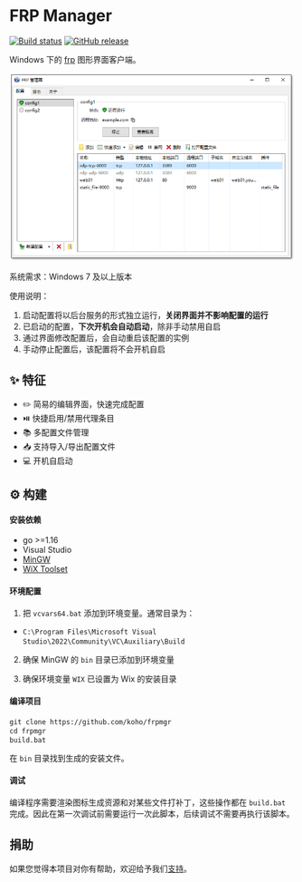 # FRP Manager

[![Build status](https://img.shields.io/github/workflow/status/koho/frpmgr/Releaser)](https://github.com/koho/frpmgr/actions/workflows/releaser.yml)
[![GitHub release](https://img.shields.io/github/tag/koho/frpmgr.svg?label=release)](https://github.com/koho/frpmgr/releases)

Windows 下的 [frp](https://github.com/fatedier/frp) 图形界面客户端。

![screenshot](/docs/screenshot.png)

系统需求：Windows 7 及以上版本

使用说明：
1. 启动配置将以后台服务的形式独立运行，**关闭界面并不影响配置的运行**
2. 已启动的配置，**下次开机会自动启动**，除非手动禁用自启
3. 通过界面修改配置后，会自动重启该配置的实例
4. 手动停止配置后，该配置将不会开机自启

## :sparkles: 特征

* :pencil2: 简易的编辑界面，快速完成配置
* :play_or_pause_button: 快捷启用/禁用代理条目
* 📚 多配置文件管理
* :inbox_tray: 支持导入/导出配置文件
* :computer: 开机自启动

## :gear: 构建

#### 安装依赖
- go >=1.16
- Visual Studio
- [MinGW](https://www.mingw-w64.org/)
- [WiX Toolset](https://wixtoolset.org/)

#### 环境配置

1. 把 `vcvars64.bat` 添加到环境变量。通常目录为：
- `C:\Program Files\Microsoft Visual Studio\2022\Community\VC\Auxiliary\Build`

2. 确保 MinGW 的 `bin` 目录已添加到环境变量

3. 确保环境变量 `WIX` 已设置为 Wix 的安装目录

#### 编译项目

```shell
git clone https://github.com/koho/frpmgr
cd frpmgr
build.bat
```

在 `bin` 目录找到生成的安装文件。

#### 调试

编译程序需要渲染图标生成资源和对某些文件打补丁，这些操作都在 `build.bat` 完成。因此在第一次调试前需要运行一次此脚本，后续调试不需要再执行该脚本。

## 捐助

如果您觉得本项目对你有帮助，欢迎给予我们[支持](/docs/donate-wechat.jpg)。

